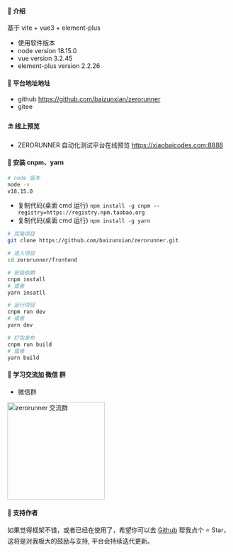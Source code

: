 #### 🌈 介绍

基于 vite + vue3 + element-plus

- 使用软件版本
- node version 18.15.0
- vue  version 3.2.45
- element-plus  version 2.2.26

#### 💒 平台地址地址
- github 
https://github.com/baizunxian/zerorunner
- gitee

#### ⛱️ 线上预览

- ZERORUNNER 自动化测试平台在线预览 <a href="https://xiaobaicodes.com:8888" target="_blank">https://xiaobaicodes.com:8888</a>

#### 🚧 安装 cnpm、yarn

```bash
# node 版本
node -v 
v18.15.0
```

- 复制代码(桌面 cmd 运行) `npm install -g cnpm --registry=https://registry.npm.taobao.org`
- 复制代码(桌面 cmd 运行) `npm install -g yarn`

```bash
# 克隆项目
git clone https://github.com/baizunxian/zerorunner.git

# 进入项目
cd zerorunner/frontend

# 安装依赖
cnpm install 
# 或者
yarn insatll

# 运行项目
cnpm run dev
# 或者 
yarn dev

# 打包发布
cnpm run build
# 或者 
yarn build
```

#### 💯 学习交流加 微信 群

- 微信群
<img src="https://img.xiaobaicodes.com/img/1/1654846844222/D6B1DD90-0E69-4620-A0FE-C5AC1F14846A.jpeg" width="220" height="220" alt="zerorunner 交流群" title="zerorunner 交流群"/>
  
#### 💌 支持作者

如果觉得框架不错，或者已经在使用了，希望你可以去 <a target="_blank" href="https://github.com/baizunxian/zero_autotest_backend">Github</a> 帮我点个 ⭐ Star，这将是对我极大的鼓励与支持, 平台会持续迭代更新。
